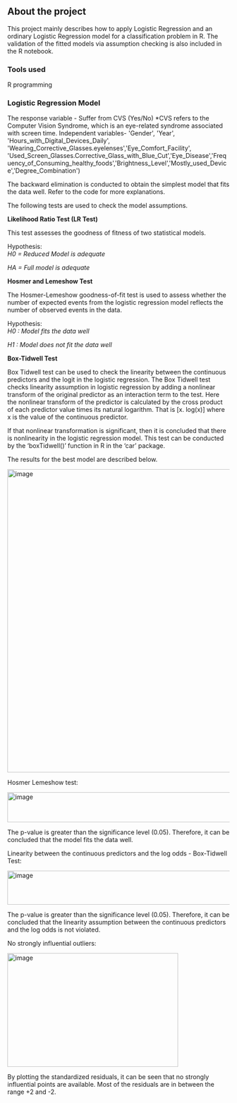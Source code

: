 ## About the project
This project mainly describes how to apply Logistic Regression and an ordinary Logistic Regression model for a classification problem in R. 
The validation of the fitted models via assumption checking is also included in the R notebook.

### Tools used
R programming

### Logistic Regression Model
The response variable - Suffer from CVS (Yes/No) *CVS refers to the Computer Vision Syndrome, which is an eye-related syndrome associated with screen time.
Independent variables- 'Gender', 'Year',  'Hours_with_Digital_Devices_Daily', 'Wearing_Corrective_Glasses.eyelenses','Eye_Comfort_Facility',
           'Used_Screen_Glasses.Corrective_Glass_with_Blue_Cut','Eye_Disease','Frequency_of_Consuming_healthy_foods','Brightness_Level','Mostly_used_Device','Degree_Combination')

The backward elimination is conducted to obtain the simplest model that fits the data well.
Refer to the code for more explanations.

The following tests are used to check the model assumptions.

**Likelihood Ratio Test (LR Test)**

This test assesses the goodness of fitness of two statistical models.

Hypothesis:  
 *H0 = Reduced Model is adequate*
              
*HA = Full model is adequate*

**Hosmer and Lemeshow Test**

The Hosmer-Lemeshow goodness-of-fit test is used to assess whether the number of expected events from the logistic regression model reflects the number of observed events in the data.

Hypothesis:   
*H0 ∶ Model fits the data well*
              
*H1 : Model does not fit the data well*


**Box-Tidwell Test**

Box Tidwell test can be used to check the linearity between the continuous predictors and the logit in the logistic regression. The Box Tidwell test checks linearity assumption in logistic regression
by adding a nonlinear transform of the original predictor as an interaction term to the test. Here the nonlinear transform of the predictor is calculated by the cross product of each predictor value times
its natural logarithm. That is [x. log(x)] where x is the value of the continuous predictor. 

If that nonlinear transformation is significant, then it is concluded that there is nonlinearity in the logistic regression model. This test can be conducted by the ‘boxTidwell()’ function in R in the
‘car’ package.

The results for the best model are described below.

<img width="697" height="688" alt="image" src="https://github.com/user-attachments/assets/1abf586a-69a8-4bd4-8b73-77a02a499cea" />

Hosmer Lemeshow test:

<img width="697" height="68" alt="image" src="https://github.com/user-attachments/assets/8bc56712-bc4b-4e17-8938-0c3d24b46f66" />

The p-value is greater than the significance level (0.05). Therefore, it can be concluded that the model fits the data well.

Linearity between the continuous predictors and the log odds - Box-Tidwell Test:

<img width="522" height="77" alt="image" src="https://github.com/user-attachments/assets/4b28b6ff-2ad0-4f89-84e1-96f97f3b115f" />

The p-value is greater than the significance level (0.05). Therefore, it can be concluded that the linearity assumption between the continuous predictors and the log odds is not violated.

No strongly influential outliers:

<img width="387" height="258" alt="image" src="https://github.com/user-attachments/assets/3076bcd2-4fc1-4071-a771-90af892fbe20" />

By plotting the standardized residuals, it can be seen that no strongly influential points are available. Most of the residuals are in between the range +2 and -2. 





